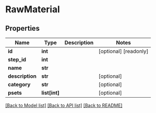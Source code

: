 # RawMaterial


## Properties
Name | Type | Description | Notes
------------ | ------------- | ------------- | -------------
**id** | **int** |  | [optional] [readonly] 
**step_id** | **int** |  | 
**name** | **str** |  | 
**description** | **str** |  | [optional] 
**category** | **str** |  | [optional] 
**psets** | **list[int]** |  | [optional] 

[[Back to Model list]](../README.md#documentation-for-models) [[Back to API list]](../README.md#documentation-for-api-endpoints) [[Back to README]](../README.md)


